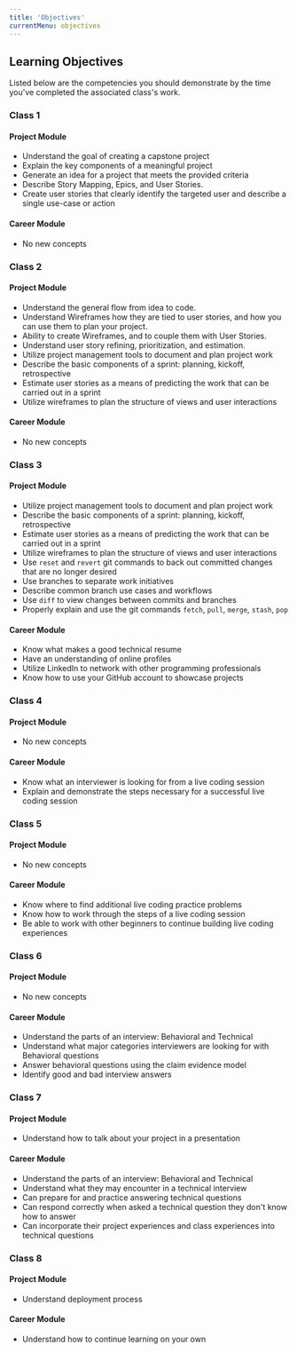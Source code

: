 ```yaml
---
title: 'Objectives'
currentMenu: objectives
---
```


## Learning Objectives

Listed below are the competencies you should demonstrate by the time you've completed the associated class's work.

### Class 1

#### Project Module
- Understand the goal of creating a capstone project
- Explain the key components of a meaningful project
- Generate an idea for a project that meets the provided criteria
- Describe Story Mapping, Epics, and User Stories.
- Create user stories that clearly identify the targeted user and describe a single use-case or action

#### Career Module
- No new concepts

### Class 2

#### Project Module
- Understand the general flow from idea to code.
- Understand Wireframes how they are tied to user stories, and how you can use them to plan your project.
- Ability to create Wireframes, and to couple them with User Stories.
- Understand user story refining, prioritization, and estimation.
- Utilize project management tools to document and plan project work
- Describe the basic components of a sprint: planning, kickoff, retrospective
- Estimate user stories as a means of predicting the work that can be carried out in a sprint
- Utilize wireframes to plan the structure of views and user interactions

#### Career Module
- No new concepts

### Class 3

#### Project Module
- Utilize project management tools to document and plan project work
- Describe the basic components of a sprint: planning, kickoff, retrospective
- Estimate user stories as a means of predicting the work that can be carried out in a sprint
- Utilize wireframes to plan the structure of views and user interactions
- Use `reset` and `revert` git commands to back out committed changes that are no longer desired
- Use branches to separate work initiatives
- Describe common branch use cases and workflows
- Use `diff` to view changes between commits and branches
- Properly explain and use the git commands `fetch`, `pull`, `merge`, `stash`, `pop`

#### Career Module
- Know what makes a good technical resume
- Have an understanding of online profiles
- Utilize LinkedIn to network with other programming professionals
- Know how to use your GitHub account to showcase projects

### Class 4

#### Project Module
- No new concepts

#### Career Module
- Know what an interviewer is looking for from a live coding session
- Explain and demonstrate the steps necessary for a successful live coding session


### Class 5

#### Project Module
- No new concepts

#### Career Module
- Know where to find additional live coding practice problems
- Know how to work through the steps of a live coding session
- Be able to work with other beginners to continue building live coding experiences


### Class 6

#### Project Module
- No new concepts

#### Career Module
- Understand the parts of an interview: Behavioral and Technical
- Understand what major categories interviewers are looking for with Behavioral questions
- Answer behavioral questions using the claim evidence model
- Identify good and bad interview answers

### Class 7

#### Project Module
- Understand how to talk about your project in a presentation

#### Career Module
- Understand the parts of an interview: Behavioral and Technical
- Understand what they may encounter in a technical interview
- Can prepare for and practice answering technical questions
- Can respond correctly when asked a technical question they don't know how to answer
- Can incorporate their project experiences and class experiences into technical questions

### Class 8

#### Project Module
- Understand deployment process

#### Career Module
- Understand how to continue learning on your own